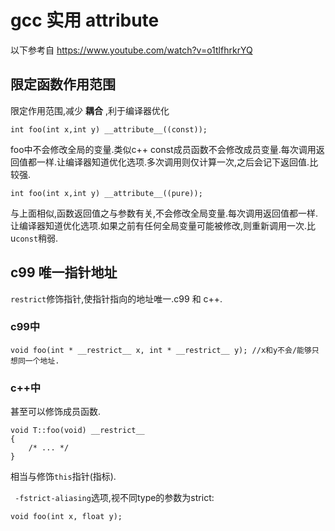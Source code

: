 # gcc 实用 attribute

以下参考自 https://www.youtube.com/watch?v=o1tlfhrkrYQ

## 限定函数作用范围

限定作用范围,减少 **耦合** ,利于编译器优化

```
int foo(int x,int y) __attribute__((const));
```

foo中不会修改全局的变量.类似c++ const成员函数不会修改成员变量.每次调用返回值都一样.让编译器知道优化选项.多次调用则仅计算一次,之后会记下返回值.比较强.

```
int foo(int x,int y) __attribute__((pure));
```

与上面相似,函数返回值之与参数有关,不会修改全局变量.每次调用返回值都一样.让编译器知道优化选项.如果之前有任何全局变量可能被修改,则重新调用一次.比u`const`稍弱.

## c99 唯一指针地址

`restrict`修饰指针,使指针指向的地址唯一.c99 和 c++.

### c99中
```
void foo(int * __restrict__ x, int * __restrict__ y); //x和y不会/能够只想同一个地址.
```
### c++中

甚至可以修饰成员函数.

```
void T::foo(void) __restrict__ 
{
    /* ... */
}
```
相当与修饰`this`指针(指标).

` -fstrict-aliasing`选项,视不同type的参数为strict:
```
void foo(int x, float y);
```
